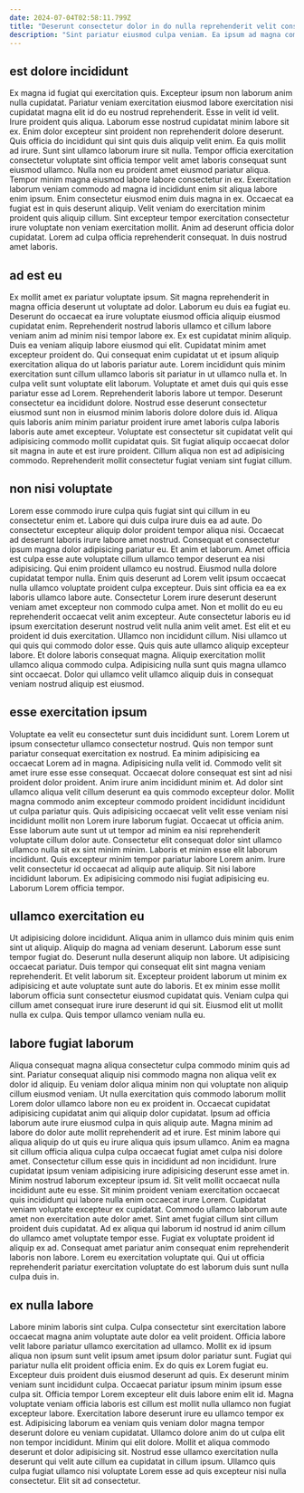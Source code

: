 ```yaml
---
date: 2024-07-04T02:58:11.799Z
title: "Deserunt consectetur dolor in do nulla reprehenderit velit consequat ea in nulla aliquip dolor velit aliquip."
description: "Sint pariatur eiusmod culpa veniam. Ea ipsum ad magna commodo esse aliquip eiusmod labore sit consequat."
---
```



## est dolore incididunt

Ex magna id fugiat qui exercitation quis. Excepteur ipsum non laborum anim nulla cupidatat. Pariatur veniam exercitation eiusmod labore exercitation nisi cupidatat magna elit id do eu nostrud reprehenderit. Esse in velit id velit. Irure proident quis aliqua. Laborum esse nostrud cupidatat minim labore sit ex. Enim dolor excepteur sint proident non reprehenderit dolore deserunt.
Quis officia do incididunt qui sint quis duis aliquip velit enim. Ea quis mollit ad irure. Sunt sint ullamco laborum irure sit nulla. Tempor officia exercitation consectetur voluptate sint officia tempor velit amet laboris consequat sunt eiusmod ullamco. Nulla non eu proident amet eiusmod pariatur aliqua. Tempor minim magna eiusmod labore labore consectetur in ex.
Exercitation laborum veniam commodo ad magna id incididunt enim sit aliqua labore enim ipsum. Enim consectetur eiusmod enim duis magna in ex. Occaecat ea fugiat est in quis deserunt aliquip. Velit veniam do exercitation minim proident quis aliquip cillum. Sint excepteur tempor exercitation consectetur irure voluptate non veniam exercitation mollit. Anim ad deserunt officia dolor cupidatat. Lorem ad culpa officia reprehenderit consequat. In duis nostrud amet laboris.

## ad est eu

Ex mollit amet ex pariatur voluptate ipsum. Sit magna reprehenderit in magna officia deserunt ut voluptate ad dolor. Laborum eu duis ea fugiat eu. Deserunt do occaecat ea irure voluptate eiusmod officia aliquip eiusmod cupidatat enim.
Reprehenderit nostrud laboris ullamco et cillum labore veniam anim ad minim nisi tempor labore ex. Ex est cupidatat minim aliquip. Duis ea veniam aliquip labore eiusmod qui elit. Cupidatat minim amet excepteur proident do. Qui consequat enim cupidatat ut et ipsum aliquip exercitation aliqua do ut laboris pariatur aute. Lorem incididunt quis minim exercitation sunt cillum ullamco laboris sit pariatur in ut ullamco nulla et. In culpa velit sunt voluptate elit laborum. Voluptate et amet duis qui quis esse pariatur esse ad Lorem.
Reprehenderit laboris labore ut tempor. Deserunt consectetur ea incididunt dolore. Nostrud esse deserunt consectetur eiusmod sunt non in eiusmod minim laboris dolore dolore duis id. Aliqua quis laboris anim minim pariatur proident irure amet laboris culpa laboris laboris aute amet excepteur. Voluptate est consectetur sit cupidatat velit qui adipisicing commodo mollit cupidatat quis. Sit fugiat aliquip occaecat dolor sit magna in aute et est irure proident. Cillum aliqua non est ad adipisicing commodo. Reprehenderit mollit consectetur fugiat veniam sint fugiat cillum.

## non nisi voluptate

Lorem esse commodo irure culpa quis fugiat sint qui cillum in eu consectetur enim et. Labore qui duis culpa irure duis ea ad aute. Do consectetur excepteur aliquip dolor proident tempor aliqua nisi. Occaecat ad deserunt laboris irure labore amet nostrud. Consequat et consectetur ipsum magna dolor adipisicing pariatur eu. Et anim et laborum. Amet officia est culpa esse aute voluptate cillum ullamco tempor deserunt ea nisi adipisicing.
Qui enim proident ullamco eu nostrud. Eiusmod nulla dolore cupidatat tempor nulla. Enim quis deserunt ad Lorem velit ipsum occaecat nulla ullamco voluptate proident culpa excepteur. Duis sint officia ea ea ex laboris ullamco labore aute. Consectetur Lorem irure deserunt deserunt veniam amet excepteur non commodo culpa amet. Non et mollit do eu eu reprehenderit occaecat velit anim excepteur. Aute consectetur laboris eu id ipsum exercitation deserunt nostrud velit nulla anim velit amet.
Est elit et eu proident id duis exercitation. Ullamco non incididunt cillum. Nisi ullamco ut qui quis qui commodo dolor esse. Quis quis aute ullamco aliquip excepteur labore. Et dolore laboris consequat magna. Aliquip exercitation mollit ullamco aliqua commodo culpa. Adipisicing nulla sunt quis magna ullamco sint occaecat. Dolor qui ullamco velit ullamco aliquip duis in consequat veniam nostrud aliquip est eiusmod.

## esse exercitation ipsum

Voluptate ea velit eu consectetur sunt duis incididunt sunt. Lorem Lorem ut ipsum consectetur ullamco consectetur nostrud. Quis non tempor sunt pariatur consequat exercitation ex nostrud. Ea minim adipisicing ea occaecat Lorem ad in magna. Adipisicing nulla velit id. Commodo velit sit amet irure esse esse consequat. Occaecat dolore consequat est sint ad nisi proident dolor proident.
Anim irure anim incididunt minim et. Ad dolor sint ullamco aliqua velit cillum deserunt ea quis commodo excepteur dolor. Mollit magna commodo anim excepteur commodo proident incididunt incididunt ut culpa pariatur quis. Quis adipisicing occaecat velit velit esse veniam nisi incididunt mollit non Lorem irure laborum fugiat. Occaecat ut officia anim. Esse laborum aute sunt ut ut tempor ad minim ea nisi reprehenderit voluptate cillum dolor aute. Consectetur elit consequat dolor sint ullamco ullamco nulla sit ex sint minim minim.
Laboris et minim esse elit laborum incididunt. Quis excepteur minim tempor pariatur labore Lorem anim. Irure velit consectetur id occaecat ad aliquip aute aliquip. Sit nisi labore incididunt laborum. Ex adipisicing commodo nisi fugiat adipisicing eu. Laborum Lorem officia tempor.

## ullamco exercitation eu

Ut adipisicing dolore incididunt. Aliqua anim in ullamco duis minim quis enim sint ut aliquip. Aliquip do magna ad veniam deserunt. Laborum esse sunt tempor fugiat do. Deserunt nulla deserunt aliquip non labore.
Ut adipisicing occaecat pariatur. Duis tempor qui consequat elit sint magna veniam reprehenderit. Et velit laborum sit. Excepteur proident laborum ut minim ex adipisicing et aute voluptate sunt aute do laboris.
Et ex minim esse mollit laborum officia sunt consectetur eiusmod cupidatat quis. Veniam culpa qui cillum amet consequat irure irure deserunt id qui sit. Eiusmod elit ut mollit nulla ex culpa. Quis tempor ullamco veniam nulla eu.

## labore fugiat laborum

Aliqua consequat magna aliqua consectetur culpa commodo minim quis ad sint. Pariatur consequat aliquip nisi commodo magna non aliqua velit ex dolor id aliquip. Eu veniam dolor aliqua minim non qui voluptate non aliquip cillum eiusmod veniam. Ut nulla exercitation quis commodo laborum mollit Lorem dolor ullamco labore non eu ex proident in. Occaecat cupidatat adipisicing cupidatat anim qui aliquip dolor cupidatat. Ipsum ad officia laborum aute irure eiusmod culpa in quis aliquip aute. Magna minim ad labore do dolor aute mollit reprehenderit ad et irure. Est minim labore qui aliqua aliquip do ut quis eu irure aliqua quis ipsum ullamco.
Anim ea magna sit cillum officia aliqua culpa culpa occaecat fugiat amet culpa nisi dolore amet. Consectetur cillum esse quis in incididunt ad non incididunt. Irure cupidatat ipsum veniam adipisicing irure adipisicing deserunt esse amet in. Minim nostrud laborum excepteur ipsum id. Sit velit mollit occaecat nulla incididunt aute eu esse. Sit minim proident veniam exercitation occaecat quis incididunt qui labore nulla enim occaecat irure Lorem. Cupidatat veniam voluptate excepteur ex cupidatat. Commodo ullamco laborum aute amet non exercitation aute dolor amet.
Sint amet fugiat cillum sint cillum proident duis cupidatat. Ad ex aliqua qui laborum id nostrud id anim cillum do ullamco amet voluptate tempor esse. Fugiat ex voluptate proident id aliquip ex ad. Consequat amet pariatur anim consequat enim reprehenderit laboris non labore. Lorem eu exercitation voluptate qui. Qui ut officia reprehenderit pariatur exercitation voluptate do est laborum duis sunt nulla culpa duis in.

## ex nulla labore

Labore minim laboris sint culpa. Culpa consectetur sint exercitation labore occaecat magna anim voluptate aute dolor ea velit proident. Officia labore velit labore pariatur ullamco exercitation ad ullamco. Mollit ex id ipsum aliqua non ipsum sunt velit ipsum amet ipsum dolor pariatur sunt.
Fugiat qui pariatur nulla elit proident officia enim. Ex do quis ex Lorem fugiat eu. Excepteur duis proident duis eiusmod deserunt ad quis. Ex deserunt minim veniam sunt incididunt culpa. Occaecat pariatur ipsum minim ipsum esse culpa sit. Officia tempor Lorem excepteur elit duis labore enim elit id. Magna voluptate veniam officia laboris est cillum est mollit nulla ullamco non fugiat excepteur labore.
Exercitation labore deserunt irure eu ullamco tempor ex est. Adipisicing laborum ea veniam quis veniam dolor magna tempor deserunt dolore eu veniam cupidatat. Ullamco dolore anim do ut culpa elit non tempor incididunt. Minim qui elit dolore. Mollit et aliqua commodo deserunt et dolor adipisicing sit. Nostrud esse ullamco exercitation nulla deserunt qui velit aute cillum ea cupidatat in cillum ipsum. Ullamco quis culpa fugiat ullamco nisi voluptate Lorem esse ad quis excepteur nisi nulla consectetur. Elit sit ad consectetur.

